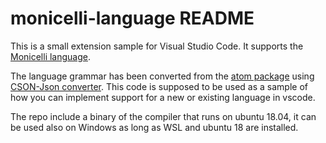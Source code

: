 # monicelli-language README

This is a small extension sample for Visual Studio Code. 
It supports the [Monicelli language](https://github.com/esseks/monicelli).

The language grammar has been converted from the [atom package](https://github.com/esseks/language-monicelli) using [CSON-Json converter](https://cson-json-converter.netlify.app/).
This code is supposed to be used as a sample of how you can implement support for a new or existing language in vscode.

The repo include a binary of the compiler that runs on ubuntu 18.04, it can be used also on Windows as long as WSL and ubuntu 18 are installed.
